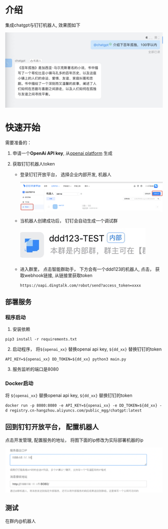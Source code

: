 # 介绍

集成chatgpt与钉钉机器人,  效果图如下

![image-20230209094645629](./docs/images/image-20230209094645629.png)



# 快速开始

需要准备的：

1. 申请一个**OpenAi  API key**,  从[openai platform](https://platform.openai.com/account/api-keys) 生成

2. 获取钉钉机器人token 

   - 登录钉钉开放平台， 选择企业内部开发, 机器人

     ![xx](./docs/images/step1.png)

   - 当机器人创建成功后， 钉钉会自动生成一个调试群

      ![image-20230209101837743](./docs/images/step2.png)

   - 进入群里， 点击智能群助手， 下方会有一个ddd123的机器人,  点击， 获取webhook链接, 从链接里获取token

     ```
     https://oapi.dingtalk.com/robot/send?access_token=xxxx
     ```

     

## 部署服务

### 程序启动

1. 安装依赖

```shell
pip3 install -r requirements.txt
```

2. 启动程序， 将``${openai_xx}`` 替换openai api key,  ``${dd_xx}`` 替换钉钉的token

```shell
API_KEY=${openai_xx} DD_TOKEN=${dd_xx} python3 main.py
```

3. 服务监听的端口是8080



### Docker启动

将 ``${openai_xx}`` 替换openai api key, ``${dd_xx}`` 替换钉钉的token

```shell
docker run -p 8080:8080 -e API_KEY=${openai_xx} -e DD_TOKEN=${dd_xx} -d registry.cn-hangzhou.aliyuncs.com/public_mgg/chatgpt:latest
```



## 回到钉钉开放平台， 配置机器人

点击开发管理, 配置服务的地址， 将图下面的ip修改为实际部署机器的ip

![step4](./docs/images/step4.png)



## 测试

在群内@机器人

